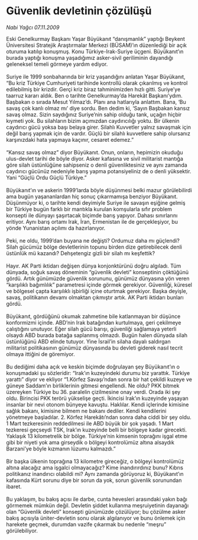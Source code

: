 # Güvenlik devletinin çözülüşü

*Nabi Yağcı 07.11.2009*

<div class="taraf_structure_2col_1zq">
<div class="margen_n">



 <p>Eski Genelkurmay Başkanı Yaşar Büyükanıt “danışmanlık” yaptığı Beykent Üniversitesi Stratejik Araştırmalar Merkezi (BÜSAM)’ın düzenlediği bir açık oturuma katılıp konuşmuş. Konu Türkiye-Irak-Suriye üçgeni. Büyükanıt’ın burada yaptığı konuşma yaşadığımız asker-sivil geriliminin dayandığı geleneksel temeli görmeye yardım ediyor. <br/><br/>Suriye ile 1999 sonbaharında bir kriz yaşandığını anlatan Yaşar Büyükanıt, “Bu kriz Türkiye Cumhuriyeti tarihinde kontrollü olarak çıkarılmış ve kontrol edilebilmiş bir krizdir. Gerçi kriz biraz tahminimizden hızlı gitti. Suriye’ye taarruz kararı aldık. Ben o tarihte Genelkurmay’da Harekât Başkanı’ydım. Başbakan o sırada Mesut Yılmaz’dı. Planı ana hatlarıyla anlattım. Bana, ‘Bu savaş çok kanlı olmaz mı’ diye sordu. Ben dedim ki, ‘Sayın Başbakan kansız savaş olmaz. Sizin saydığınız Suriye’nin sahip olduğu tank, uçağın hiçbir kıymeti yok. Bu silahların bizim açımızdan caydırıcılığı yoktu. Bir ülkenin caydırıcı gücü yoksa başı belaya girer. Silahlı Kuvvetler yalnız savaşmak için değil barış yapmak için de vardır. Güçlü bir silahlı kuvvetlere sahip olursanız karşınızdaki hata yapmaya kaçınır, cesaret edemez.” <br/><br/>“Kansız savaş olmaz” diyor Büyükanıt. Onun, onların, hepimizin okuduğu ulus-devlet tarihi de böyle diyor. Asker kafasına ve sivil militarist mantığa göre silah üstünlüğüne sahipseniz o denli güvenliktesiniz ve aynı zamanda caydırıcı gücünüz nedeniyle barış yapma potansiyeliniz de o denli yüksektir. Yani “Güçlü Ordu Güçlü Türkiye.” <br/><br/>Büyükanıt’ın ve askerin 1999’larda böyle düşünmesi belki mazur görülebilirdi ama bugün yaşananlardan hiç sonuç çıkarmamışa benziyor Büyükanıt. Düşünmüyor ki, o tarihte kendi deyimiyle Suriye ile savaşın eşiğine gelmiş bir Türkiye bugün farklı bir mantıkla kurulan komşularla sıfır problem konsepti ile dünyayı şaşırtacak biçimde barış yapıyor. Dahası sınırlarını eritiyor. Aynı barış ortamı Irak, İran, Ermenistan ile de gerçekleşiyor, bu yönde Yunanistan açılımı da hazırlanıyor. <br/><br/>Peki, ne oldu, 1999’dan buyana ne değişti? Ordumuz daha mı güçlendi? Silah gücümüz bölge devletlerinin topunu birden dize getirebilecek denli üstünlük mü kazandı? Dehşetengiz gizli bir silah mı keşfettik? <br/><br/>Hayır. AK Parti iktidarı değişen dünya konjonktürünü doğru algıladı. Tüm dünyada, soğuk savaş döneminin “güvenlik devleti” konseptinin çöktüğünü gördü. Artık günümüzde güvenlik sorununu, günümüz dünyasına yön veren “karşılıklı bağımlılık” parametresi içinde görmek gerekiyor. Güvenliği, küresel ve bölgesel çapta karşılıklı işbirliği içine oturtmak gerekiyor. Başka deyişle, savaş, politikanın devamı olmaktan çıkmıştır artık. AK Parti iktidarı bunları gördü. <br/><br/>Büyükanıt, gördüğünü okumak zahmetine bile katlanmayan bir düşünce konformizmi içinde. ABD’nin Irak batağından kurtulmaya, geri çekilmeye çalıştığını unutuyor. Eğer silah gücü barışı, güvenliği sağlamaya yeterli olsaydı ABD burada batağa saplanmış olmazdı. Bugün halen dünyada silah üstünlüğünü ABD elinde tutuyor. Yine İsrail’in silaha dayalı saldırgan militarist politikasının günümüz dünyasında bu devleti giderek nasıl tecrit olmaya ittiğini de göremiyor. <br/><br/>Bu dediğimi daha açık ve keskin biçimde doğrulayan şey Büyükanıt’ın o konuşmadaki şu sözleridir: “Irak’ın kuzeyindeki durumu biz yarattık. Türkiye yarattı” diyor ve ekliyor “1.Körfez Savaşı’ndan sonra bir hat çekildi kuzeye ve güneye Saddam’ın birliklerinin gitmesi engellendi. Ne oldu? PKK bitmek üzereyken Türkiye bu 36. paralelin çizilmesine onay verdi. Orada iki şey oldu. Birincisi PKK terörü yükselişe geçti. İkincisi Irak’ın kuzeyinde yaşayan insanlar bir nevi otonom bünyeye kavuştu. Haklılar. Kendi içlerinde kimisine sağlık bakanı, kimisine bilmem ne bakanı dediler. Kendi kendilerini yönetmeye başladılar. 2. Körfez Harekâtı’ndan sonra daha ciddi bir şey oldu. 1 Mart tezkeresinin reddedilmesi ile ABD büyük bir şok yaşadı. 1 Mart tezkeresi geçseydi TSK, Irak’ın kuzeyinde belli bir bölgeye kadar girecekti. Yaklaşık 13 kilometrelik bir bölge. Türkiye’nin kimsenin toprağını işgal etme gibi bir niyeti yok ama girseydik o bölgeyi kontrolümüz altına alsaydık Barzani’ye böyle kızmanın lüzumu kalmazdı.” <br/><br/>Bir başka ülkenin toprağına 13 kilometre gireceğiz, o bölgeyi kontrolümüz altına alacağız ama işgalci olmayacağız? Kime inandırırdınız bunu? Kıbrıs politikanız inandırıcı olabildi mi? Aynı zamanda görüyoruz ki, Büyükanıt’ın kafasında Kürt sorunu diye bir sorun da yok, sorun güvenlik sorunundan ibaret. <br/><br/>Bu yaklaşım, bu bakış açısı ile darbe, cunta hevesleri arasındaki yakın bağı görmemek mümkün değil. Devletin şiddet kullanma meşruiyetinin dayanağı olan “Güvenlik devleti” konsepti günümüzde çözülüyor; bu çözülme asker bakış açısıyla üniter-devletin sonu olarak algılanıyor ve bunu önlemek için harekete geçmek, durumdan vazife çıkarmak bu nedenle “meşru” görülebiliyor.</p>
<br/>
<br/>
<br/>



<br/>


<div id="taraf_not">
</div>

</div>


</div>
